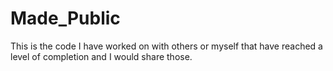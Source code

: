 # Made_Public
This is the code I have worked on with others or myself that have reached a level of completion and I would share those.
